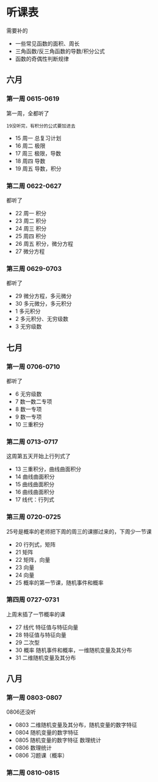 # 听课表

需要补的

- 一些常见函数的面积、周长
- 三角函数/反三角函数的导数/积分公式
- 函数的奇偶性判断规律

## 六月

### 第一周 0615-0619

第一周，全都听了

`19没听完，有积分的公式要加进去`

- 15 周一 总复习计划
- 16 周二 极限
- 17 周三 极限，导数
- 18 周四 导数
- 19 周五 导数，积分

### 第二周 0622-0627

都听了

- 22 周一 积分
- 23 周二 积分
- 24 周三 积分
- 25 周四 积分
- 26 周五 积分，微分方程
- 27 微分方程

### 第三周 0629-0703

都听了

- 29 微分方程，多元微分
- 30 多元微分，多元积分
- 1 多元积分
- 2 多元积分、无穷级数
- 3 无穷级数

## 七月

### 第一周  0706-0710

都听了

- 6 无穷级数
- 7 数一数二专项
- 8 数一专项
- 9 数一专项
- 10 三重积分

### 第二周 0713-0717

这周第五天开始上行列式了

- 13 三重积分，曲线曲面积分
- 14 曲线曲面积分
- 15 曲线曲面积分
- 16 曲线曲面积分
- 17 线代：行列式

### 第三周 0720-0725

25号是概率的老师把下周的周三的课挪过来的，下周少一节课

- 20 行列式，矩阵
- 21 矩阵
- 22 矩阵，向量
- 23 向量
- 24 向量
- 25 概率的第一节课，随机事件和概率

### 第四周 0727-0731

上周末插了一节概率的课

- 27 线代 特征值与特征向量
- 28 特征值与特征向量
- 29 二次型
- 30 概率 随机事件和概率，一维随机变量及其分布
- 31 二维随机变量及其分布

## 八月

### 第一周 0803-0807

0806还没听

- 0803 二维随机变量及其分布，随机变量的数字特征
- 0804 随机变量的数字特征
- 0805 随机变量的数字特征 数理统计
- 0806 数理统计
- 0806 习题课（概率）

### 第二周 0810-0815

